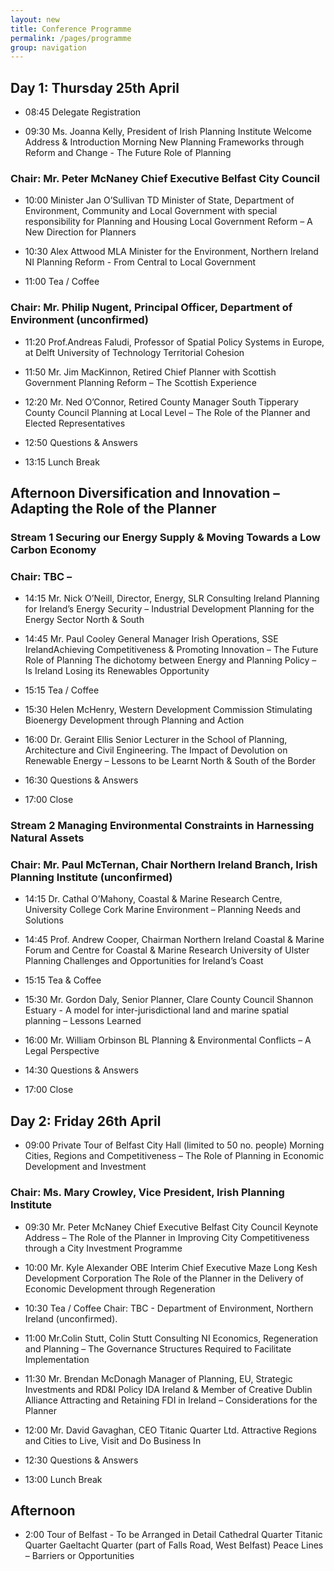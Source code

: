 ```yaml
---
layout: new
title: Conference Programme
permalink: /pages/programme
group: navigation
---
```


## Day 1: Thursday 25th April

*  08:45  Delegate Registration

*  09:30  Ms. Joanna Kelly, President of Irish Planning Institute Welcome Address & Introduction Morning  New Planning Frameworks through Reform and Change - The Future Role of Planning  

### Chair: Mr. Peter McNaney Chief Executive Belfast City Council   
   
* 10:00 Minister Jan O’Sullivan TD Minister of State, Department of Environment, Community and Local Government with special responsibility for Planning and Housing Local Government Reform – A New Direction for Planners  

* 10:30  Alex Attwood MLA Minister for the Environment, Northern Ireland NI Planning Reform - From Central to Local Government  
* 11:00  Tea / Coffee 

### Chair: Mr. Philip Nugent, Principal Officer, Department of Environment (unconfirmed) 

* 11:20 Prof.Andreas Faludi, Professor of Spatial Policy Systems in Europe, at Delft University of Technology Territorial Cohesion  

* 11:50  Mr. Jim MacKinnon, Retired Chief Planner with Scottish Government Planning Reform – The Scottish Experience   

* 12:20 Mr. Ned O’Connor, Retired County Manager South Tipperary County Council Planning at Local Level – The Role of the Planner and Elected Representatives 
* 12:50               Questions & Answers 
* 13:15                Lunch Break   

## Afternoon Diversification and Innovation – Adapting the Role of the Planner 
### Stream 1 Securing our Energy Supply & Moving Towards a Low Carbon Economy
### Chair: TBC –  

* 14:15  Mr. Nick O’Neill, Director, Energy, SLR Consulting Ireland Planning for Ireland’s Energy Security – Industrial Development Planning for the Energy Sector North & South

* 14:45  Mr. Paul Cooley General Manager Irish Operations, SSE IrelandAchieving Competitiveness & Promoting Innovation – The Future Role of Planning The dichotomy between Energy and Planning Policy – Is Ireland Losing its Renewables Opportunity     

* 15:15  Tea / Coffee
* 15:30  Helen McHenry, Western Development Commission Stimulating Bioenergy Development through Planning and Action  

* 16:00 Dr. Geraint Ellis Senior Lecturer in the School of Planning, Architecture and Civil Engineering. The Impact of Devolution on Renewable Energy – Lessons to be Learnt North & South of the Border             

* 16:30  Questions & Answers 
* 17:00  Close 

### Stream 2 Managing Environmental Constraints in Harnessing Natural Assets
### Chair:  Mr. Paul McTernan, Chair Northern Ireland Branch, Irish Planning Institute (unconfirmed) 

* 14:15  Dr. Cathal O’Mahony, Coastal & Marine Research Centre, University College Cork Marine Environment – Planning Needs and Solutions   

* 14:45 Prof. Andrew Cooper, Chairman Northern Ireland Coastal & Marine Forum and Centre for Coastal & Marine Research University of Ulster Planning Challenges and Opportunities for Ireland’s Coast  

* 15:15 Tea & Coffee 
* 15:30  Mr. Gordon Daly, Senior Planner, Clare County Council Shannon Estuary  - A model for inter-jurisdictional land and marine spatial planning – Lessons Learned      
* 16:00  Mr. William Orbinson BL Planning & Environmental Conflicts – A Legal Perspective  
* 14:30  Questions & Answers 
* 17:00  Close 

## Day 2: Friday 26th April
* 09:00  Private Tour of Belfast City Hall (limited to 50 no. people) Morning Cities, Regions and Competitiveness – The Role of Planning in Economic Development and Investment 

### Chair: Ms. Mary Crowley, Vice President, Irish Planning Institute 
* 09:30                Mr. Peter McNaney Chief Executive Belfast City Council  Keynote Address – The Role of the Planner in Improving City Competitiveness through a City Investment Programme      

* 10:00            Mr. Kyle Alexander OBE Interim Chief Executive Maze Long Kesh Development Corporation The Role of the Planner in the Delivery of Economic Development through Regeneration             
         
* 10:30  Tea / Coffee Chair:  TBC - Department of Environment, Northern Ireland (unconfirmed). 
* 11:00               Mr.Colin Stutt, Colin Stutt Consulting NI Economics, Regeneration and Planning – The Governance Structures Required to Facilitate Implementation  
* 11:30  Mr. Brendan McDonagh Manager of Planning, EU, Strategic Investments and RD&I Policy IDA Ireland & Member of Creative Dublin Alliance Attracting and Retaining FDI in Ireland – Considerations for the Planner     
* 12:00  Mr. David Gavaghan, CEO Titanic Quarter Ltd. Attractive Regions and Cities to Live, Visit and Do Business In
* 12:30  Questions & Answers 
* 13:00  Lunch Break   

## Afternoon  
* 2:00   Tour of Belfast  - To be Arranged in Detail 
      Cathedral  Quarter 
      Titanic Quarter 
      Gaeltacht Quarter (part of Falls Road, West Belfast) 
      Peace Lines – Barriers or Opportunities

